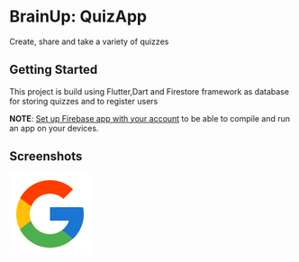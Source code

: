 # BrainUp: QuizApp

Create, share and take a variety of quizzes

## Getting Started

This project is build using Flutter,Dart and Firestore framework as database for storing quizzes and to register users

**NOTE**: [Set up Firebase app with your account](https://console.firebase.google.com/) to be able to compile and run an app on your devices.

## Screenshots
![sc1](https://github.com/rudenkoRD/Brain-Up-Quiz-app/blob/master/assets/images/google_logo.png)


